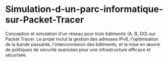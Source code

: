 # Simulation-d-un-parc-informatique-sur-Packet-Tracer
Conception et simulation d'un réseau pour trois bâtiments (A, B, DG) sur Packet Tracer. Le projet inclut la gestion des adresses IPv6, l'optimisation de la bande passante, l'interconnexion des bâtiments, et la mise en œuvre de politiques de sécurité avancées pour une infrastructure efficace et sécurisée.
